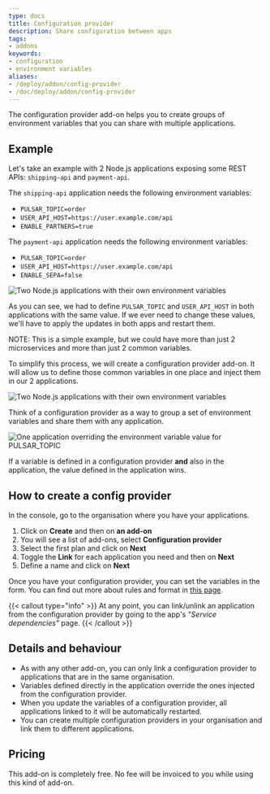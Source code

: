 ```yaml
---
type: docs
title: Configuration provider
description: Share configuration between apps
tags:
- addons
keywords:
- configuration
- environment variables
aliases:
- /deploy/addon/config-provider
- /doc/deploy/addon/config-provider
---
```


The configuration provider add-on helps you to create groups of environment variables that you can share with multiple applications.

## Example

Let's take an example with 2 Node.js applications exposing some REST APIs: `shipping-api` and `payment-api`.

The `shipping-api` application needs the following environment variables:

* `PULSAR_TOPIC=order`
* `USER_API_HOST=https://user.example.com/api`
* `ENABLE_PARTNERS=true`

The `payment-api` application needs the following environment variables:

* `PULSAR_TOPIC=order`
* `USER_API_HOST=https://user.example.com/api`
* `ENABLE_SEPA=false`

![Two Node.js applications with their own environment variables](/images/schema-config-provider-01.svg "Two Node.js applications with their own environment variables")

As you can see, we had to define `PULSAR_TOPIC` and `USER_API_HOST` in both applications with the same value.
If we ever need to change these values, we'll have to apply the updates in both apps and restart them.

NOTE: This is a simple example, but we could have more than just 2 microservices and more than just 2 common variables.

To simplify this process, we will create a configuration provider add-on.
It will allow us to define those common variables in one place and inject them in our 2 applications.

![Two Node.js applications with their own environment variables](/images/schema-config-provider-02.svg "Two Node.js applications with their own environment variables")

Think of a configuration provider as a way to group a set of environment variables and share them with any application.

![One application overriding the environment variable value for PULSAR_TOPIC](/images/schema-config-provider-03.svg "One application overriding the environment variable value for PULSAR_TOPIC")

If a variable is defined in a configuration provider **and** also in the application, the value defined in the application wins.

## How to create a config provider

In the console, go to the organisation where you have your applications.

1. Click on **Create** and then on **an add-on**
2. You will see a list of add-ons, select **Configuration provider**
3. Select the first plan and click on **Next**
4. Toggle the **Link** for each application you need and then on **Next**
5. Define a name and click on **Next**

Once you have your configuration provider, you can set the variables in the form.
You can find out more about rules and format in [this page](/developers/doc/develop/env-variables#environment-variables-rules-and-formats).

{{< callout type="info" >}}
At any point, you can link/unlink an application from the configuration provider by going to the app's _"Service dependencies"_ page.
{{< /callout >}}

## Details and behaviour

* As with any other add-on, you can only link a configuration provider to applications that are in the same organisation.
* Variables defined directly in the application override the ones injected from the configuration provider.
* When you update the variables of a configuration provider, all applications linked to it will be automatically restarted.
* You can create multiple configuration providers in your organisation and link them to different applications.

## Pricing

This add-on is completely free.
No fee will be invoiced to you while using this kind of add-on.
